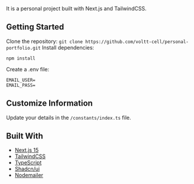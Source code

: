 It is a personal project built with Next.js and TailwindCSS.

## Getting Started

Clone the repository: `git clone https://github.com/voltt-cell/personal-portfolio.git`
Install dependencies:

```
npm install
```

Create a .env file:

```
EMAIL_USER=
EMAIL_PASS=
```

## Customize Information

Update your details in the `/constants/index.ts` file.

## Built With

- [Next.js 15](https://nextjs.org/)
- [TailwindCSS](https://tailwindcss.com/)
- [TypeScript](https://www.typescriptlang.org/)
- [Shadcn/ui](https://ui.shadcn.com/)
- [Nodemailer](https://www.nodemailer.com/)
